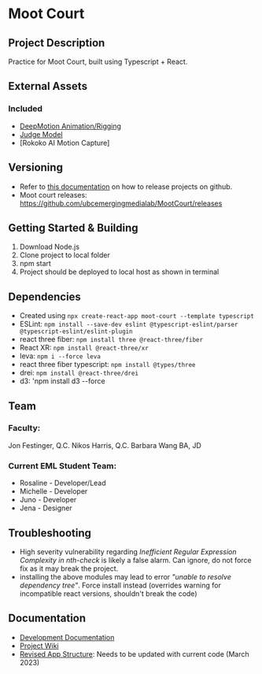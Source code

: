 # Moot Court
## Project Description
Practice for Moot Court, built using Typescript + React. 

## External Assets

### Included
- [DeepMotion Animation/Rigging](https://docs.readyplayer.me/ready-player-me/#who-can-use-ready-player-me)
- [Judge Model](https://docs.readyplayer.me/ready-player-me/#who-can-use-ready-player-me)
- [Rokoko AI Motion Capture]

## Versioning
- Refer to [this documentation](https://docs.github.com/en/repositories/releasing-projects-on-github/managing-releases-in-a-repository) on how to release projects on github. 
- Moot court releases: https://github.com/ubcemergingmedialab/MootCourt/releases

## Getting Started & Building

1. Download Node.js
2. Clone project to local folder
3. npm start
4. Project should be deployed to local host as shown in terminal

## Dependencies
- Created using `npx create-react-app moot-court --template typescript`
- ESLint: `npm install --save-dev eslint @typescript-eslint/parser @typescript-eslint/eslint-plugin`
- react three fiber: `npm install three @react-three/fiber`
- React XR: `npm install @react-three/xr`
- leva: `npm i --force leva`
- react three fiber typescript: `npm install @types/three`
- drei: `npm install @react-three/drei`
- d3: 'npm install d3 --force

## Team

### Faculty:
Jon Festinger, Q.C.
Nikos Harris, Q.C.
Barbara Wang BA, JD

### Current EML Student Team:

- Rosaline - Developer/Lead
- Michelle - Developer
- Juno - Developer
- Jena - Designer

## Troubleshooting
- High severity vulnerability regarding *Inefficient Regular Expression Complexity in nth-check* is likely a false alarm. Can ignore, do not force fix as it may break the project.
- installing the above modules may lead to error *"unable to resolve dependency tree"*. Force install instead (overrides warning for incompatible react versions, shouldn't break the code)

## Documentation
- [Development Documentation](https://github.com/ubcemergingmedialab/MootCourt/blob/master/Development%20Documentation.md)
- [Project Wiki](https://wiki.ubc.ca/Documentation:Moot_Court#Introduction)
- [Revised App Structure](https://github.com/ubcemergingmedialab/MootCourt/blob/master/src/components/main-components/Revised%20App%20Structure.md): Needs to be updated with current code (March 2023)
